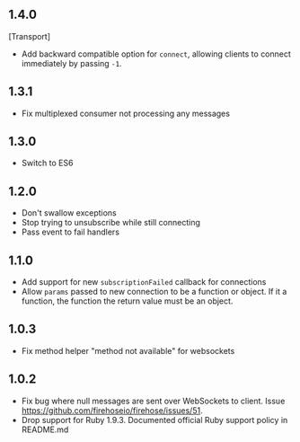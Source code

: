 ## 1.4.0

[Transport]
- Add backward compatible option for `connect`, allowing clients to connect immediately by passing `-1`.

## 1.3.1

- Fix multiplexed consumer not processing any messages

## 1.3.0

- Switch to ES6

## 1.2.0

- Don't swallow exceptions
- Stop trying to unsubscribe while still connecting
- Pass event to fail handlers

## 1.1.0

- Add support for new `subscriptionFailed` callback for connections
- Allow `params` passed to new connection to be a function or object. If it a function, the function the return value must be an object.

## 1.0.3

- Fix method helper "method not available" for websockets

## 1.0.2

- Fix bug where null messages are sent over WebSockets to client. Issue https://github.com/firehoseio/firehose/issues/51.
- Drop support for Ruby 1.9.3. Documented official Ruby support policy in README.md
